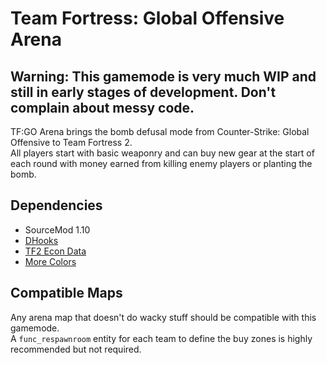 # Team Fortress: Global Offensive Arena
## **Warning:** This gamemode is very much WIP and still in early stages of development. Don't complain about messy code.

TF:GO Arena brings the bomb defusal mode from Counter-Strike: Global Offensive to Team Fortress 2.  
All players start with basic weaponry and can buy new gear at the start of each round with money earned from killing enemy players or planting the bomb.

## Dependencies
* SourceMod 1.10
* [DHooks](https://forums.alliedmods.net/showthread.php?t=180114)
* [TF2 Econ Data](https://forums.alliedmods.net/showthread.php?t=315011)
* [More Colors](https://forums.alliedmods.net/showthread.php?t=185016)

## Compatible Maps
Any arena map that doesn't do wacky stuff should be compatible with this gamemode.  
A `func_respawnroom` entity for each team to define the buy zones is highly recommended but not required.

